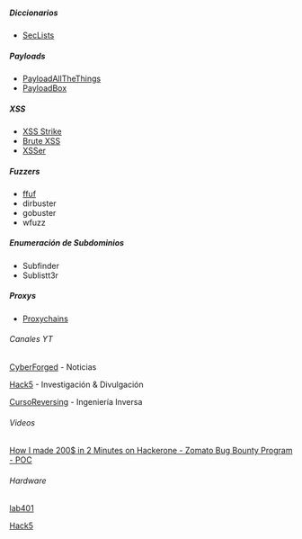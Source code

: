 ##### Diccionarios
- [SecLists](https://github.com/danielmiessler/SecLists)
##### Payloads
- [PayloadAllTheThings](https://github.com/swisskyrepo/PayloadsAllTheThings/blob/master/XSS%20Injection/README.md) 
- [PayloadBox](https://github.com/payloadbox/xss-payload-list)
##### XSS
- [XSS Strike](https://github.com/s0md3v/XSStrike) 
- [Brute XSS](https://github.com/rajeshmajumdar/BruteXSS) 
- [XSSer](https://github.com/epsylon/xsser)
##### Fuzzers
- [ffuf](https://github.com/ffuf/ffuf)
- dirbuster
- gobuster
- wfuzz
##### Enumeración de Subdominios
- Subfinder
- Sublistt3r

##### Proxys
- [Proxychains](https://github.com/haad/proxychains) 

###### Canales YT

[CyberForged](https://www.youtube.com/@cyberforged) - Noticias

[Hack5](https://www.youtube.com/c/hak5) - Investigación & Divulgación

[CursoReversing](https://www.youtube.com/@cursoreversing1952) - Ingeniería Inversa
###### Videos
[How I made 200$ in 2 Minutes on Hackerone - Zomato Bug Bounty Program - POC](https://www.youtube.com/watch?v=43YsbV8wL2c)

###### Hardware

[lab401](https://lab401.com/es-es/collections/pentesting)

[Hack5](https://shop.hak5.org/)
